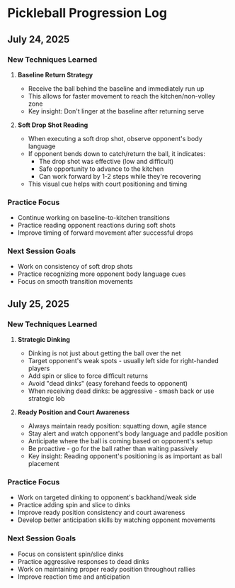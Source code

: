 # Pickleball Progression Log

## July 24, 2025

### New Techniques Learned

1. **Baseline Return Strategy**
   - Receive the ball behind the baseline and immediately run up
   - This allows for faster movement to reach the kitchen/non-volley zone
   - Key insight: Don't linger at the baseline after returning serve

2. **Soft Drop Shot Reading**
   - When executing a soft drop shot, observe opponent's body language
   - If opponent bends down to catch/return the ball, it indicates:
     - The drop shot was effective (low and difficult)
     - Safe opportunity to advance to the kitchen
     - Can work forward by 1-2 steps while they're recovering
   - This visual cue helps with court positioning and timing

### Practice Focus
- Continue working on baseline-to-kitchen transitions
- Practice reading opponent reactions during soft shots
- Improve timing of forward movement after successful drops

### Next Session Goals
- Work on consistency of soft drop shots
- Practice recognizing more opponent body language cues
- Focus on smooth transition movements

## July 25, 2025

### New Techniques Learned

1. **Strategic Dinking**
   - Dinking is not just about getting the ball over the net
   - Target opponent's weak spots - usually left side for right-handed players
   - Add spin or slice to force difficult returns
   - Avoid "dead dinks" (easy forehand feeds to opponent)
   - When receiving dead dinks: be aggressive - smash back or use strategic lob

2. **Ready Position and Court Awareness**
   - Always maintain ready position: squatting down, agile stance
   - Stay alert and watch opponent's body language and paddle position
   - Anticipate where the ball is coming based on opponent's setup
   - Be proactive - go for the ball rather than waiting passively
   - Key insight: Reading opponent's positioning is as important as ball placement

### Practice Focus
- Work on targeted dinking to opponent's backhand/weak side
- Practice adding spin and slice to dinks
- Improve ready position consistency and court awareness
- Develop better anticipation skills by watching opponent movements

### Next Session Goals
- Focus on consistent spin/slice dinks
- Practice aggressive responses to dead dinks
- Work on maintaining proper ready position throughout rallies
- Improve reaction time and anticipation